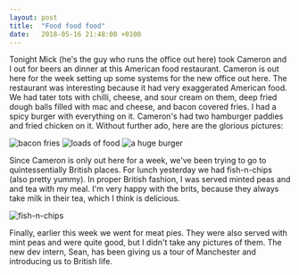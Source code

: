 ```yaml
---
layout: post
title:  "Food food food"
date:   2018-05-16 21:48:00 +0100
---
```


Tonight Mick (he's the guy who runs the office out here) took Cameron and I out for beers an dinner at this American food restaurant. Cameron is out here for the week setting up some systems for the new office out here. The restaurant was interesting because it had very exaggerated American food. We had tater tots with chilli, cheese, and sour cream on them, deep fried dough balls filled with mac and cheese, and bacon covered fries. I had a spicy burger with everything on it. Cameron's had two hamburger paddies and fried chicken on it. Without further ado, here are the glorious pictures:

![bacon fries]({{site.baseurl}}/assets/bacon-fries.jpg)
![loads of food]({{site.baseurl}}/assets/food-overview.jpg)
![a huge burger]({{site.baseurl}}/assets/massive-burger.jpg)

Since Cameron is only out here for a week, we've been trying to go to quintessentially British places. For lunch yesterday we had fish-n-chips (also pretty yummy). In proper British fashion, I was served minted peas and and tea with my meal. I'm very happy with the brits, because they always take milk in their tea, which I think is delicious. 

![fish-n-chips]({{site.baseurl}}/assets/fish-n-chips.jpg)

Finally, earlier this week we went for meat pies. They were also served with mint peas and were quite good, but I didn't take any pictures of them. The new dev intern, Sean, has been giving us a tour of Manchester and introducing us to British life. 
